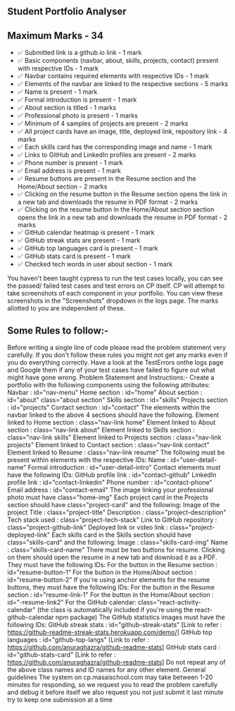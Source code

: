 ## Student Portfolio Analyser


## Maximum Marks - 34

- ✅ Submitted link is a github.io link - 1 mark
- ✅ Basic components (navbar, about, skills, projects, contact) present with respective IDs - 1 mark
- ✅ Navbar contains required elements with respective IDs - 1 mark
- ✅ Elements of the navbar are linked to the respective sections  - 5 marks
- ✅ Name is present - 1 mark
- ✅ Formal introduction is present - 1 mark
- ✅ About section is titled - 1 marks
- ✅ Professional photo is present - 1 marks
- ✅ Minimum of 4 samples of projects are present - 2 marks
- ✅ All project cards have an image, title, deployed link, repository link - 4 marks
- ✅ Each skills card has the corresponding image and name - 1 mark
- ✅ Links to GitHub and LinkedIn profiles are present - 2 marks
- ✅ Phone number is present - 1 mark
- ✅ Email address is present - 1 mark
- ✅ Resume buttons are present in the Resume section and the Home/About section - 2 marks
- ✅ Clicking on the resume button in the Resume section opens the link in a new tab and downloads the resume in PDF format - 2 marks
- ✅ Clicking on the resume button in the Home/About section section opens the link in a new tab and downloads the resume in PDF format - 2 marks
- ✅ GitHub calendar heatmap is present - 1 mark
- ✅ GitHub streak stats are present - 1 mark
- ✅ GitHub top languages card is present - 1 mark
- ✅ GitHub stats card is present - 1 mark
- ✅ Checked tech words in user about section - 1 mark

You haven't been taught cypress to run the test cases locally, you can see the passed/ failed test cases and test errors on CP itself.
CP will attempt to take screenshots of each component in your portfolio. You can view these screenshots in the "Screenshots" dropdown in the logs page. The marks allotted to you are independent of these.

## Some Rules to follow:-
Before writing a single line of code please read the problem statement very carefully.
If you don't follow these rules you might not get any marks even if you do everything correctly.
Have a look at the TestErrors onthe logs page and Google them if any of your test cases have failed to figure out what might have gone wrong.
Problem Statement and Instructions:-
Create a portfolio with the following components using the following attributes:
Navbar : id="nav-menu"
Home section : id="home"
About section : id="about" class="about section"
Skills section : id="skills"
Projects section : id="projects"
Contact section : id="contact"
The elements within the navbar linked to the above 4 sections should have the following.
Element linked to Home section : class="nav-link home"
Element linked to About section : class="nav-link about"
Element linked to Skills section : class="nav-link skills"
Element linked to Projects section : class="nav-link projects"
Element linked to Contact section : class="nav-link contact"
Element linked to Resume : class="nav-link resume"
The following must be present within elements with the respective IDs:
Name : id="user-detail-name"
Formal introduction : id="user-detail-intro"
Contact elements must have the following IDs:
GitHub profile link : id="contact-github"
LinkedIn profile link : id="contact-linkedin"
Phone number : id="contact-phone"
Email address : id="contact-email"
The image linking your professional photo must have class="home-img"
Each project card in the Projects section should have class="project-card" and the following:
Image of the project
Title : class="project-title"
Description : class="project-description"
Tech stack used : class="project-tech-stack"
Link to GitHub repository : class="project-github-link"
Deployed link or video link : class="project-deployed-link"
Each skills card in the Skills section should have class="skills-card" and the following:
Image : class="skills-card-img"
Name : class="skills-card-name"
There must be two buttons for resume. Clicking on them should open the resume in a new tab and download it as a PDF. They must have the following IDs:
For the button in the Resume section : id="resume-button-1"
For the button in the Home/About section : id="resume-button-2"
If you're using anchor elements for the resume buttons, they must have the following IDs:
For the button in the Resume section : id="resume-link-1"
For the button in the Home/About section : id="-resume-link2"
For the GitHub calendar: class="react-activity-calendar" (the class is automatically included if you're using the react-github-calendar npm package)
The GitHub statistics images must have the following IDs:
GitHub streak stats : id="github-streak-stats" [Link to refer : https://github-readme-streak-stats.herokuapp.com/demo/]
GitHub top languages : id="github-top-langs" [Link to refer : https://github.com/anuraghazra/github-readme-stats]
GitHub stats card : id="github-stats-card" [Link to refer : https://github.com/anuraghazra/github-readme-stats]
Do not repeat any of the above class names and ID names for any other element.
General guidelines
The system on cp.masaischool.com may take between 1-20 minutes for responding,
so we request you to read the problem carefully and debug it before itself
we also request you not just submit it last minute
try to keep one submission at a time
